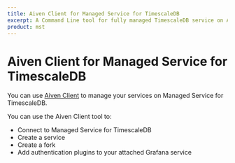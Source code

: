 ```yaml
---
title: Aiven Client for Managed Service for TimescaleDB
excerpt: A Command Line tool for fully managed TimescaleDB service on AWS, Azure, or GCP.
product: mst
---
```


# Aiven Client for Managed Service for TimescaleDB

You can use [Aiven Client][aiven-client] to manage your services on Managed
Service for TimescaleDB.

You can use the Aiven Client tool to:

*   Connect to Managed Service for TimescaleDB
*   Create a service
*   Create a fork
*   Add authentication plugins to your attached Grafana service

[aiven-client]: /mst/:currentVersion:/aiven-client/aiven-client-install/
